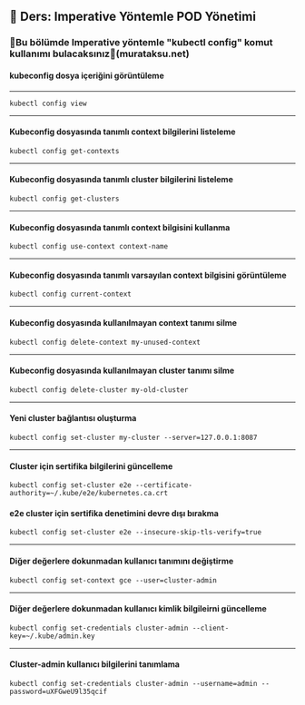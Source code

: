 ## 🧑 Ders: Imperative Yöntemle POD Yönetimi

### 📗Bu bölümde Imperative yöntemle "kubectl config" komut kullanımı bulacaksınız📗(murataksu.net)

#### kubeconfig dosya içeriğini görüntüleme
***
```
kubectl config view
```
***
#### Kubeconfig dosyasında tanımlı context bilgilerini listeleme
```
kubectl config get-contexts
```
***
#### Kubeconfig dosyasında tanımlı cluster bilgilerini listeleme
```
kubectl config get-clusters
```
***
#### Kubeconfig dosyasında tanımlı context bilgisini kullanma
```
kubectl config use-context context-name
```
***
#### Kubeconfig dosyasında tanımlı varsayılan context bilgisini görüntüleme
```
kubectl config current-context
```
***
#### Kubeconfig dosyasında kullanılmayan context tanımı silme
```
kubectl config delete-context my-unused-context
```
***
#### Kubeconfig dosyasında kullanılmayan cluster tanımı silme
```
kubectl config delete-cluster my-old-cluster
```
***
#### Yeni cluster bağlantısı oluşturma
```
kubectl config set-cluster my-cluster --server=127.0.0.1:8087
```
***
#### Cluster için sertifika bilgilerini güncelleme
```
kubectl config set-cluster e2e --certificate-authority=~/.kube/e2e/kubernetes.ca.crt
```
#### e2e cluster için  sertifika denetimini devre dışı bırakma
```
kubectl config set-cluster e2e --insecure-skip-tls-verify=true
```
***
#### Diğer değerlere dokunmadan kullanıcı tanımını değiştirme
```
kubectl config set-context gce --user=cluster-admin
```
***
#### Diğer değerlere dokunmadan kullanıcı kimlik bilgileirni güncelleme
```
kubectl config set-credentials cluster-admin --client-key=~/.kube/admin.key
```
***
#### Cluster-admin kullanıcı bilgilerini tanımlama
```
kubectl config set-credentials cluster-admin --username=admin --password=uXFGweU9l35qcif
```
